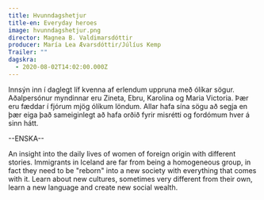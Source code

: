 ```yaml
---
title: Hvunndagshetjur
title-en: Everyday heroes
image: hvunndagshetjur.png
director: Magnea B. Valdimarsdóttir
producer: María Lea Ævarsdóttir/Júlíus Kemp
Trailer: ""
dagskra:
  - 2020-08-02T14:02:00.000Z
---
```

Innsýn inn í daglegt líf kvenna af erlendum uppruna með ólíkar sögur. Aðalpersónur myndinnar eru Zineta, Ebru, Karolina og Maria Victoria. Þær eru fæddar í fjórum mjög ólíkum löndum. Allar hafa sína sögu að segja en þær eiga það sameiginlegt að hafa orðið fyrir misrétti og fordómum hver á sinn hátt.

\--ENSKA--

An insight into the daily lives of women of foreign origin with different stories. Immigrants in Iceland are far from being a homogeneous group, in fact they need to be "reborn" into a new society with everything that comes with it. Learn about new cultures, sometimes very different from their own, learn a new language and create new social wealth.